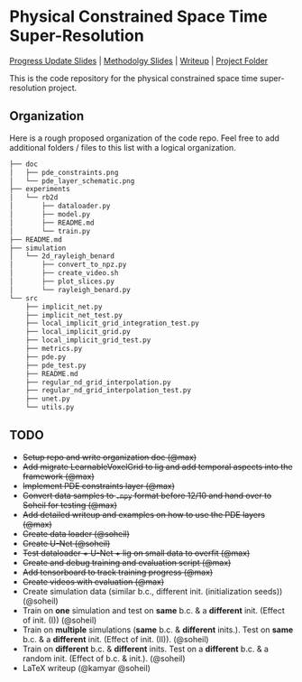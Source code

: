 # Physical Constrained Space Time Super-Resolution 

[Progress Update Slides](https://docs.google.com/presentation/d/1YODV57luQjzG2T7SCabdBX0pEg6VO_T7K44V8-K6sIA/edit?usp=sharing) | [Methodolgy Slides](https://docs.google.com/presentation/d/13nI5D33ADybplJs5fFD3gM_txTEn0HiaP7gDBHhw6VM/edit#slide=id.g64a817040a_0_73) | [Writeup](https://www.overleaf.com/project/5deacb4f3a2f63000141b1ba) | [Project Folder](https://drive.google.com/open?id=1KybErSl2vU9vfiV_CSO_ApWsypGzezYs)

This is the code repository for the physical constrained space time super-resolution project.

## Organization
Here is a rough proposed organization of the code repo. Feel free to add additional folders / files to this list with a logical organization.
```bash
├── doc
│   ├── pde_constraints.png
│   └── pde_layer_schematic.png
├── experiments
│   └── rb2d
│       ├── dataloader.py
│       ├── model.py
│       ├── README.md
│       └── train.py
├── README.md
├── simulation
│   └── 2d_rayleigh_benard
│       ├── convert_to_npz.py
│       ├── create_video.sh
│       ├── plot_slices.py
│       └── rayleigh_benard.py
└── src
    ├── implicit_net.py
    ├── implicit_net_test.py
    ├── local_implicit_grid_integration_test.py
    ├── local_implicit_grid.py
    ├── local_implicit_grid_test.py
    ├── metrics.py
    ├── pde.py
    ├── pde_test.py
    ├── README.md
    ├── regular_nd_grid_interpolation.py
    ├── regular_nd_grid_interpolation_test.py
    ├── unet.py
    └── utils.py
```

## TODO
- ~~Setup repo and write organization doc (@max)~~
- ~~Add migrate LearnableVoxelGrid to lig and add temporal aspects into the framework (@max)~~
- ~~Implement PDE constraints layer (@max)~~
- ~~Convert data samples to `.npy` format before 12/10 and hand over to Soheil for testing (@max)~~
- ~~Add detailed writeup and examples on how to use the PDE layers (@max)~~
- ~~Create data loader (@soheil)~~
- ~~Create U-Net (@soheil)~~
- ~~Test dataloader + U-Net + lig on small data to overfit (@max)~~
- ~~Create and debug training and evaluation script (@max)~~
- ~~Add tensorboard to track training progress (@max)~~
- ~~Create videos with evaluation (@max)~~
- Create simulation data (similar b.c., different init. (initialization seeds)) (@soheil)
- Train on __one__ simulation and test on __same__ b.c. & a __different__ init. (Effect of init. (I)) (@soheil)
- Train on __multiple__ simulations (__same__ b.c. & __different__ inits.). Test on __same__ b.c. & a __different__ init. (Effect of init. (II)). (@soheil)
- Train on __different__ b.c. & __different__ inits. Test on a __different__ b.c. & a random init. (Effect of b.c. & init.). (@soheil)
- LaTeX writeup (@kamyar @soheil)
